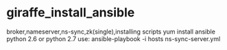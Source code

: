 # giraffe_install_ansible
broker,nameserver,ns-sync,zk(single),installing  scripts
yum  install ansible
python 2.6 or  python 2.7
use:
ansible-playbook -i  hosts  ns-sync-server.yml
